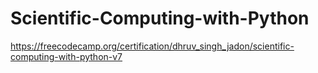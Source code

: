 # Scientific-Computing-with-Python
https://freecodecamp.org/certification/dhruv_singh_jadon/scientific-computing-with-python-v7
